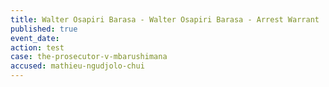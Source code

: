 ```yaml
---
title: Walter Osapiri Barasa - Walter Osapiri Barasa - Arrest Warrant
published: true
event_date:
action: test
case: the-prosecutor-v-mbarushimana
accused: mathieu-ngudjolo-chui
---
```



